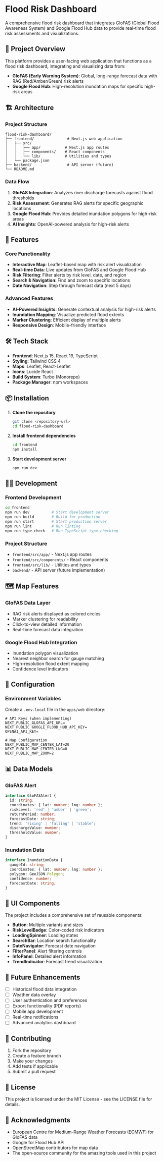 # Flood Risk Dashboard

A comprehensive flood risk dashboard that integrates GloFAS (Global Flood Awareness System) and Google Flood Hub data to provide real-time flood risk assessments and visualizations.

## 🎯 Project Overview

This platform provides a user-facing web application that functions as a flood risk dashboard, integrating and visualizing data from:

- **GloFAS (Early Warning System)**: Global, long-range forecast data with RAG (Red/Amber/Green) risk alerts
- **Google Flood Hub**: High-resolution inundation maps for specific high-risk areas

## 🏗️ Architecture

### Project Structure
```
flood-risk-dashboard/
├── frontend/               # Next.js web application
│   ├── src/
│   │   ├── app/           # Next.js app routes
│   │   ├── components/    # React components
│   │   └── lib/           # Utilities and types
│   └── package.json
├── backend/                # API server (future)
└── README.md
```

### Data Flow
1. **GloFAS Integration**: Analyzes river discharge forecasts against flood thresholds
2. **Risk Assessment**: Generates RAG alerts for specific geographic locations
3. **Google Flood Hub**: Provides detailed inundation polygons for high-risk areas
4. **AI Insights**: OpenAI-powered analysis for high-risk alerts

## 🚀 Features

### Core Functionality
- **Interactive Map**: Leaflet-based map with risk alert visualization
- **Real-time Data**: Live updates from GloFAS and Google Flood Hub
- **Risk Filtering**: Filter alerts by risk level, date, and region
- **Search & Navigation**: Find and zoom to specific locations
- **Date Navigation**: Step through forecast data (next 5 days)

### Advanced Features
- **AI-Powered Insights**: Generate contextual analysis for high-risk alerts
- **Inundation Mapping**: Visualize predicted flood extents
- **Marker Clustering**: Efficient display of multiple alerts
- **Responsive Design**: Mobile-friendly interface

## 🛠️ Tech Stack

- **Frontend**: Next.js 15, React 19, TypeScript
- **Styling**: Tailwind CSS 4
- **Maps**: Leaflet, React-Leaflet
- **Icons**: Lucide React
- **Build System**: Turbo (Monorepo)
- **Package Manager**: npm workspaces

## 📦 Installation

1. **Clone the repository**
   ```bash
   git clone <repository-url>
   cd flood-risk-dashboard
   ```

2. **Install frontend dependencies**
   ```bash
   cd frontend
   npm install
   ```

3. **Start development server**
   ```bash
   npm run dev
   ```

## 🏃‍♂️ Development

### Frontend Development
```bash
cd frontend
npm run dev          # Start development server
npm run build        # Build for production
npm run start        # Start production server
npm run lint         # Run linting
npm run type-check   # Run TypeScript type checking
```

### Project Structure
- `frontend/src/app/` - Next.js app routes
- `frontend/src/components/` - React components
- `frontend/src/lib/` - Utilities and types
- `backend/` - API server (future implementation)

## 🗺️ Map Features

### GloFAS Data Layer
- RAG risk alerts displayed as colored circles
- Marker clustering for readability
- Click-to-view detailed information
- Real-time forecast data integration

### Google Flood Hub Integration
- Inundation polygon visualization
- Nearest neighbor search for gauge matching
- High-resolution flood extent mapping
- Confidence level indicators

## 🔧 Configuration

### Environment Variables
Create a `.env.local` file in the `apps/web` directory:

```env
# API Keys (when implementing)
NEXT_PUBLIC_GLOFAS_API_URL=
NEXT_PUBLIC_GOOGLE_FLOOD_HUB_API_KEY=
OPENAI_API_KEY=

# Map Configuration
NEXT_PUBLIC_MAP_CENTER_LAT=20
NEXT_PUBLIC_MAP_CENTER_LNG=0
NEXT_PUBLIC_MAP_ZOOM=2
```

## 📊 Data Models

### GloFAS Alert
```typescript
interface GloFASAlert {
  id: string;
  coordinates: { lat: number; lng: number };
  riskLevel: 'red' | 'amber' | 'green';
  returnPeriod: number;
  forecastDate: string;
  trend: 'rising' | 'falling' | 'stable';
  dischargeValue: number;
  thresholdValue: number;
}
```

### Inundation Data
```typescript
interface InundationData {
  gaugeId: string;
  coordinates: { lat: number; lng: number };
  polygon: GeoJSON.Polygon;
  confidence: number;
  forecastDate: string;
}
```

## 🎨 UI Components

The project includes a comprehensive set of reusable components:

- **Button**: Multiple variants and sizes
- **RiskLevelBadge**: Color-coded risk indicators
- **LoadingSpinner**: Loading states
- **SearchBar**: Location search functionality
- **DateNavigator**: Forecast date navigation
- **FilterPanel**: Alert filtering controls
- **InfoPanel**: Detailed alert information
- **TrendIndicator**: Forecast trend visualization

## 🔮 Future Enhancements

- [ ] Historical flood data integration
- [ ] Weather data overlay
- [ ] User authentication and preferences
- [ ] Export functionality (PDF reports)
- [ ] Mobile app development
- [ ] Real-time notifications
- [ ] Advanced analytics dashboard

## 🤝 Contributing

1. Fork the repository
2. Create a feature branch
3. Make your changes
4. Add tests if applicable
5. Submit a pull request

## 📄 License

This project is licensed under the MIT License - see the LICENSE file for details.

## 🙏 Acknowledgments

- European Centre for Medium-Range Weather Forecasts (ECMWF) for GloFAS data
- Google for Flood Hub API
- OpenStreetMap contributors for map data
- The open-source community for the amazing tools used in this project 